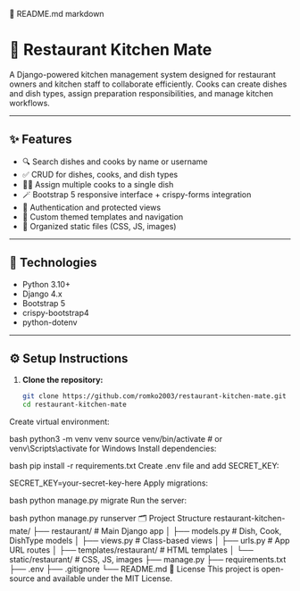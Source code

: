 📘 README.md
markdown
# 🍴 Restaurant Kitchen Mate

A Django-powered kitchen management system designed for restaurant owners and kitchen staff to collaborate efficiently. Cooks can create dishes and dish types, assign preparation responsibilities, and manage kitchen workflows.

---

## ✨ Features

- 🔍 Search dishes and cooks by name or username
- ✅ CRUD for dishes, cooks, and dish types
- 👨‍🍳 Assign multiple cooks to a single dish
- 🪄 Bootstrap 5 responsive interface + crispy-forms integration
- 🔐 Authentication and protected views
- 🎨 Custom themed templates and navigation
- 📂 Organized static files (CSS, JS, images)

---

## 🚀 Technologies

- Python 3.10+
- Django 4.x
- Bootstrap 5
- crispy-bootstrap4
- python-dotenv

---

## ⚙️ Setup Instructions

1. **Clone the repository:**
   ```bash
   git clone https://github.com/romko2003/restaurant-kitchen-mate.git
   cd restaurant-kitchen-mate
Create virtual environment:

bash
python3 -m venv venv
source venv/bin/activate  # or venv\Scripts\activate for Windows
Install dependencies:

bash
pip install -r requirements.txt
Create .env file and add SECRET_KEY:

SECRET_KEY=your-secret-key-here
Apply migrations:

bash
python manage.py migrate
Run the server:

bash
python manage.py runserver
🗂 Project Structure
restaurant-kitchen-mate/
├── restaurant/               # Main Django app
│   ├── models.py             # Dish, Cook, DishType models
│   ├── views.py              # Class-based views
│   ├── urls.py               # App URL routes
│   ├── templates/restaurant/ # HTML templates
│   └── static/restaurant/    # CSS, JS, images
├── manage.py
├── requirements.txt
├── .env
├── .gitignore
└── README.md
📄 License
This project is open-source and available under the MIT License.
